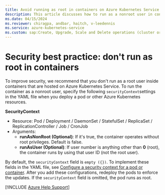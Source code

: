 ```yaml
---
title: Avoid running as root in containers on Azure Kubernetes Service
description: This article discusses how to run as a nonroot user in containers by using the securityContext field.
ms.date: 04/15/2024
ms.reviewer: chiragpa, andbar, haitch, v-leedennis
ms.service: azure-kubernetes-service
ms.custom: sap:Create, Upgrade, Scale and Delete operations (cluster or nodepool)
---
```

# Security best practice: don't run as root in containers

To improve security, we recommend that you don't run as a root user inside containers that are hosted on Azure Kubernetes Service. To run the container as a nonroot user, specify the following `securityContext`settings in the YAML file when you deploy a pod or other Azure Kubernetes resources.

**SecurityContext**

- Resource: Pod / Deployment / DaemonSet / StatefulSet / ReplicaSet / ReplicationController / Job / CronJob
- Arguments:
    - **runAsNonRoot (Optional)**: If it's true, the container operates without root privileges. Default is false.
    - **runAsUser (Optional)**: If user number is anything other than **0** (root), the container runs by using that user ID (not the root user).

By default, the `securityContext` field is `empty ({})`. To implement these fields in the YAML file, see [Configure a security context for a pod or container](https://kubernetes.io/docs/tasks/configure-pod-container/security-context/). After you add these configurations, redeploy the pods to enforce the updates. If the `securityContext` field is omitted, the pod runs as root.

[!INCLUDE [Azure Help Support](../../../includes/azure-help-support.md)]
